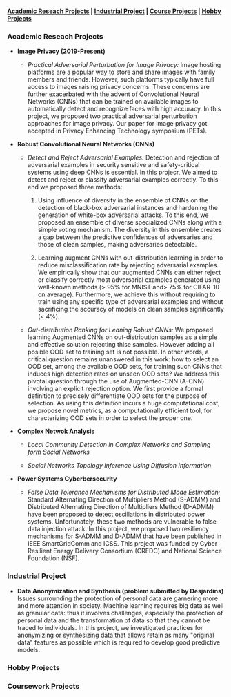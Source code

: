 
#### [Academic Reseach Projects](#academic-projects) | [Industrial Project](#inducstrial-project) | [Course Projects](#course-projects) | [Hobby Projects](#hobby-projects)

### Academic Reseach Projects

* **Image Privacy (2019-Present)** 
   - *Practical Adversarial Perturbation for Image Privacy:* Image hosting platforms are a popular way to store and share images with family members and friends. 
However, such platforms typically have full access to images raising privacy concerns.
These concerns are further exacerbated with the advent of Convolutional Neural Networks (CNNs) that can be trained on available images to automatically detect and recognize faces with high accuracy.
In this project, we  proposed two practical adversarial perturbation approaches for image privacy. Our paper for image privacy got accepted in Privacy Enhancing Technology symposium (PETs).

* **Robust Convolutional Neural Networks (CNNs)**

   - *Detect and Reject Adversarial Examples:* Detection and rejection of adversarial examples in security sensitive and safety-critical systems using deep CNNs is essential. In this projecr, We aimed to detect and reject or classify adversarial examples correctly. To this end we proposed three methods:
   
  
      1. Using influence of diversity in the ensemble of CNNs on the detection of black-box adversarial instances and hardening the generation of white-box adversarial attacks. To this end, we proposed an ensemble of diverse specialized CNNs along with a simple voting mechanism. The diversity in this ensemble creates a gap between the predictive confidences of adversaries and those of clean samples, making adversaries detectable. 
      
      2. Learning augment CNNs with out-distribution learning in order to reduce misclassification rate by rejecting adversarial examples. We empirically show that our augmented CNNs can either reject or classify correctly most adversarial examples generated using well-known methods (> 95% for MNIST and> 75% for CIFAR-10 on average). Furthermore, we achieve this without requiring to train using any specific type of adversarial examples and without sacrificing the accuracy of models on clean samples significantly (< 4%).
     
   
   - *Out-distribution Ranking for Leaning Robust CNNs:*  We proposed  learning Augmented CNNs on out-distribution samples as a simple and effective solution rejecting thise samples. However adding all posible OOD set to training set is not possible. In other words, a critical question remains unanswered in this work: how to select an OOD set, among the available OOD sets, for training such CNNs that induces high detection rates on unseen OOD sets? We address this pivotal question through the use of Augmented-CNN (A-CNN) involving an explicit rejection option. We first provide a formal definition to precisely differentiate OOD sets for the purpose of selection. As using this definition incurs a huge computational cost, we propose novel metrics, as a computationally efficient tool, for characterizing OOD sets in order to select the proper one. 


* **Complex Netwok Analysis**

  - *Local Community Detection  in Complex Networks and Sampling form Social Networks*
  
  - *Social Networks Topology Inference Using Diffusion Information* 

* **Power Systems Cyberbersecurity** 

   - *False Data Tolerance Mechanisms for Distributed Mode Estimation:* Standard Alternating Direction of Multipliers Method (S-ADMM) and Distributed Alternating Direction of Multipliers Method (D-ADMM)  have been proposed to detect  oscillations in distributed power systems. Unfortunately, these two methods are vulnerable to false data injection attack. In this project, we proposed  two resiliency mechanisms for S-ADMM and D-ADMM that have been published in IEEE SmartGridComm and ICSS. This project was funded by Cyber Resilient Energy Delivery Consortium (CREDC) and National Science Foundation (NSF).


### Industrial Project

* **Data Anonymization and Synthesis (problem submitted by Desjardins)** \
Issues surrounding the protection of personal data are garnering more and more attention in society. Machine learning requires big data as well as granular data: thus it involves challenges, especially the protection of personal data and the transformation of data so that they cannot be traced to individuals. In this project, we investigated  practices for anonymizing or synthesizing data that allows retain as many "original data" features as possible  which is required to develop good predictive models.

### Hobby Projects


### Coursework Projects
